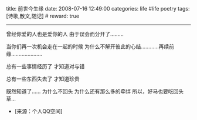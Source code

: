 title: 前世今生缘 
date: 2008-07-16 12:49:00
categories: life #life poetry
tags: [诗歌,散文,随记]  # <!--more-->
reward: true

---

曾经你爱的人也是爱你的人
由于误会而分开了………

<!--more-->

当你们再一次机会走在一起的时候
为什么不解开彼此的心结…………再续前缘…………………

总有一些事情经历了
才知道对与错

总有一些东西失去了
才知道珍贵

既然知道了……
为什么不回头
为什么还有那么多的牵绊
所以，好马也要吃回头草…


- [来源：个人QQ空间]
